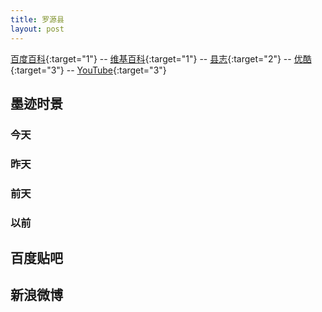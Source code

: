 ```yaml
---
title: 罗源县
layout: post
---
```

[百度百科](//baike.baidu.com/view/190654.htm){:target="1"} --
[维基百科](//zh.wikipedia.org/zh-hans/罗源){:target="1"} --
[县志](//vdisk.weibo.com/s/uaZyCAQu-lwfJ){:target="2"} --
[优酷](//www.soku.com/v?keyword=罗源&f=1&kb=010200000000000__罗源&_rp=14811861002844AY){:target="3"} --
[YouTube](//www.youtube.com/results?sp=CAI%253D&q=罗源){:target="3"}


## 墨迹时景  

### 今天  
<div id="moji_today"><ul></ul></div>  

### 昨天  
<div id="moji_yesterday"><ul></ul></div>  

### 前天  
<div id="moji_before_yesterday"><ul></ul></div>  

### 以前  
<div id="moji_past"><ul></ul></div>  

## 百度贴吧  
<div id="luoyuan_baidu"></div>  

## 新浪微博  
<div id="luoyuan_sina"></div>  

<script type="text/javascript">
window.addEventListener('load', function(){
    $("div[id^='moji_']").bind("cat",function(index,picture){
        var cdn = "//cdn.moji002.com/images/webp/simgs/";
        var title = picture.location +"----"+ new Date(picture.create_time).toLocaleString();
        var style = picture.width > picture.height ? "width:100%" :"width:400px";
        $(this).children("ul").append($("<li><span>"+title+"</span><br /><img src="+cdn+picture.path+" style="+style+"><br /><br /></li>"));
    });
    var data = {
        "common": {
            "uid": "360383231",
            "platform": "Android",
            "language": "CN"
        },
        "params": {
            "is_webp": 1,
            "city_id": "1770",
            "page_length": 20,
            "page_past": 0,
            "is_wifi": 1
        },
        "Method": "POST",
        "ContentType": "json",
        "Url": "http://ugc.moji001.com/sns/json/liveview/timeline/city"
    };
    var api = "http://api.xjjfly.com/public/jsonp.php";
    $.ajax({
        type: "get",
        async: true,
        url: api,
        data: data,
        dataType: "jsonp",
        success: function(data) {
            var now = new Date();
            var year = now.getFullYear();
            var month= now.getMonth();
            var day  = now.getDate();
            var yesterday = new Date(year, month, day);
            var before_yesterday = new Date(year, month, day-1);
            var past = new Date(year, month, day-2);
            var cat = [
            function( picture ){
                return picture.create_time < now && picture.create_time>yesterday ;
            },function( picture ){
                return picture.create_time < yesterday && picture.create_time>before_yesterday;
            },function( picture ){
                return picture.create_time < before_yesterday && picture.create_time>past;
            }];
            data["picture_list"].forEach(function(picture){
                cat.some(function(handler,index){
                    return handler(picture) && $("div[id^='moji_']").eq(index).trigger("cat",picture);
                }) || $("div[id^='moji_']").eq(-1).trigger("cat",picture);
            })

        }
    })
});

window.addEventListener('load', function(){
    var api = "//api.xjjfly.com/luoyuan/baidu.php";
    $.ajax({
        type: "get",
        async: true,
        url: api,
        data: null,
        dataType: "jsonp",
        success:function(data){
            data.forEach(function(src){
                $("#luoyuan_baidu").append($("<img>").attr("src",src))
            })
        }
    })
});

window.addEventListener('load', function(){
    var api = "//api.xjjfly.com/luoyuan/sina.php";
    $.ajax({
        type: "get",
        async: true,
        url: api,
        data: null,
        dataType: "jsonp",
        success:function(data){
            data.forEach(function(src){
                $("#luoyuan_sina").append($("<img>").attr("src",src))
            })
        }
    })
});
</script>
